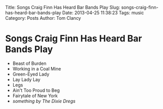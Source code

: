 Title: Songs Craig Finn Has Heard Bar Bands Play
Slug: songs-craig-finn-has-heard-bar-bands-play
Date: 2013-04-25 11:38:23
Tags: music
Category: Posts
Author: Tom Clancy

# Songs Craig Finn Has Heard Bar Bands Play

* Beast of Burden
* Working in a Coal Mine
* Green-Eyed Lady
* Lay Lady Lay
* Legs
* Ain't Too Proud to Beg
* Fairytale of New York
* _something by The Dixie Dregs_
